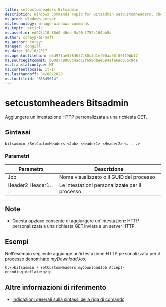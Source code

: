 ```yaml
---
title: setcustomheaders Bitsadmin
description: Windows Commands Topic for Bitsadmin setcustomheaders, che aggiunge un'intestazione HTTP personalizzata a una richiesta GET.
ms.prod: windows-server
ms.technology: manage-windows-commands
ms.topic: article
ms.assetid: ed926410-80d0-46ed-9a90-f752c164bb9a
author: coreyp-at-msft
ms.author: coreyp
manager: dongill
ms.date: 10/16/2017
ms.openlocfilehash: e5d97fae5f84637c80c3d1ef00aa36f09049bb17
ms.sourcegitcommit: b00d7c8968c4adc8f699dbee694afe6ed36bc9de
ms.translationtype: MT
ms.contentlocale: it-IT
ms.lasthandoff: 04/08/2020
ms.locfileid: "80849614"
---
```

# <a name="bitsadmin-setcustomheaders"></a>setcustomheaders Bitsadmin

Aggiungere un'intestazione HTTP personalizzata a una richiesta GET.

## <a name="syntax"></a>Sintassi

```
bitsadmin /SetCustomHeaders <Job> <Header1> <Header2> <. . .>
```

### <a name="parameters"></a>Parametri

|Parametro|Descrizione|
|---------|-----------|
|Job|Nome visualizzato o il GUID del processo|
|Header2 Header1. . .|Le intestazioni personalizzate per il processo|

## <a name="remarks"></a>Note

-   Questa opzione consente di aggiungere un'intestazione HTTP personalizzata a una richiesta GET inviata a un server HTTP.

## <a name="examples"></a><a name=BKMK_examples></a>Esempi

Nell'esempio seguente aggiunge un'intestazione HTTP personalizzata per il processo denominato *myDownloadJob*.
```
C:\>bitsadmin / SetCustomHeaders myDownloadJob Accept-encoding:deflate/gzip
```

## <a name="additional-references"></a>Altre informazioni di riferimento

- [Indicazioni generali sulla sintassi della riga di comando](command-line-syntax-key.md)
